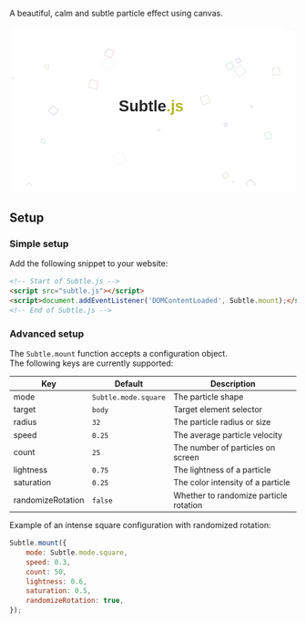 A beautiful, calm and subtle particle effect using canvas.

![splash.png](splash.png)

## Setup

### Simple setup

Add the following snippet to your website:
```html
<!-- Start of Subtle.js -->
<script src="subtle.js"></script>
<script>document.addEventListener('DOMContentLoaded', Subtle.mount);</script>
<!-- End of Subtle.js -->
```

### Advanced setup

The `Subtle.mount` function accepts a configuration object.   
The following keys are currently supported:

| Key               | Default       | Description
| ----------------- | ------------- | ---------------------------------
| mode              | `Subtle.mode.square` | The particle shape
| target            | `body`        | Target element selector
| radius            | `32`          | The particle radius or size
| speed             | `0.25`        | The average particle velocity
| count             | `25`          | The number of particles on screen
| lightness         | `0.75`        | The lightness of a particle
| saturation        | `0.25`        | The color intensity of a particle
| randomizeRotation | `false`       | Whether to randomize particle rotation

Example of an intense square configuration with randomized rotation:
```js
Subtle.mount({
    mode: Subtle.mode.square,
    speed: 0.3,
    count: 50,
    lightness: 0.6,
    saturation: 0.5,
    randomizeRotation: true,
});
```